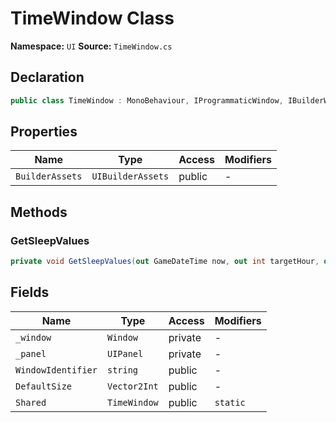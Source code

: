 # TimeWindow Class

**Namespace:** `UI`
**Source:** `TimeWindow.cs`

## Declaration

```csharp
public class TimeWindow : MonoBehaviour, IProgrammaticWindow, IBuilderWindow
```

## Properties

| Name | Type | Access | Modifiers |
|------|------|--------|-----------|
| `BuilderAssets` | `UIBuilderAssets` | public | - |

## Methods

### GetSleepValues

```csharp
private void GetSleepValues(out GameDateTime now, out int targetHour, out float hoursToSleep)
```

## Fields

| Name | Type | Access | Modifiers |
|------|------|--------|-----------|
| `_window` | `Window` | private | - |
| `_panel` | `UIPanel` | private | - |
| `WindowIdentifier` | `string` | public | - |
| `DefaultSize` | `Vector2Int` | public | - |
| `Shared` | `TimeWindow` | public | `static` |

